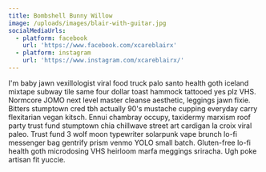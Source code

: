 ```yaml
---
title: Bombshell Bunny Willow
image: /uploads/images/blair-with-guitar.jpg
socialMediaUrls:
  - platform: facebook
    url: 'https://www.facebook.com/xcareblairx'
  - platform: instagram
    url: 'https://www.instagram.com/xcareblairx/'
---
```


I'm baby jawn vexillologist viral food truck palo santo health goth iceland mixtape subway tile same four dollar toast hammock tattooed yes plz VHS. Normcore JOMO next level master cleanse aesthetic, leggings jawn fixie. Bitters stumptown cred tbh actually 90's mustache cupping everyday carry flexitarian vegan kitsch. Ennui chambray occupy, taxidermy marxism roof party trust fund stumptown chia chillwave street art cardigan la croix viral paleo. Trust fund 3 wolf moon typewriter solarpunk vape brunch lo-fi messenger bag gentrify prism venmo YOLO small batch. Gluten-free lo-fi health goth microdosing VHS heirloom marfa meggings sriracha. Ugh poke artisan fit yuccie.
